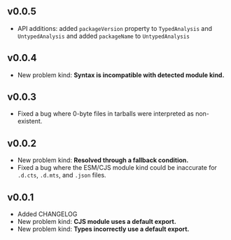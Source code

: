 ## v0.0.5

- API additions: added `packageVersion` property to `TypedAnalysis` and `UntypedAnalysis` and added `packageName` to `UntypedAnalysis`

## v0.0.4

- New problem kind: **Syntax is incompatible with detected module kind.**

## v0.0.3

- Fixed a bug where 0-byte files in tarballs were interpreted as non-existent.

## v0.0.2

- New problem kind: **Resolved through a fallback condition.**
- Fixed a bug where the ESM/CJS module kind could be inaccurate for `.d.cts`, `.d.mts`, and `.json` files.

## v0.0.1

- Added CHANGELOG
- New problem kind: **CJS module uses a default export.**
- New problem kind: **Types incorrectly use a default export.**
